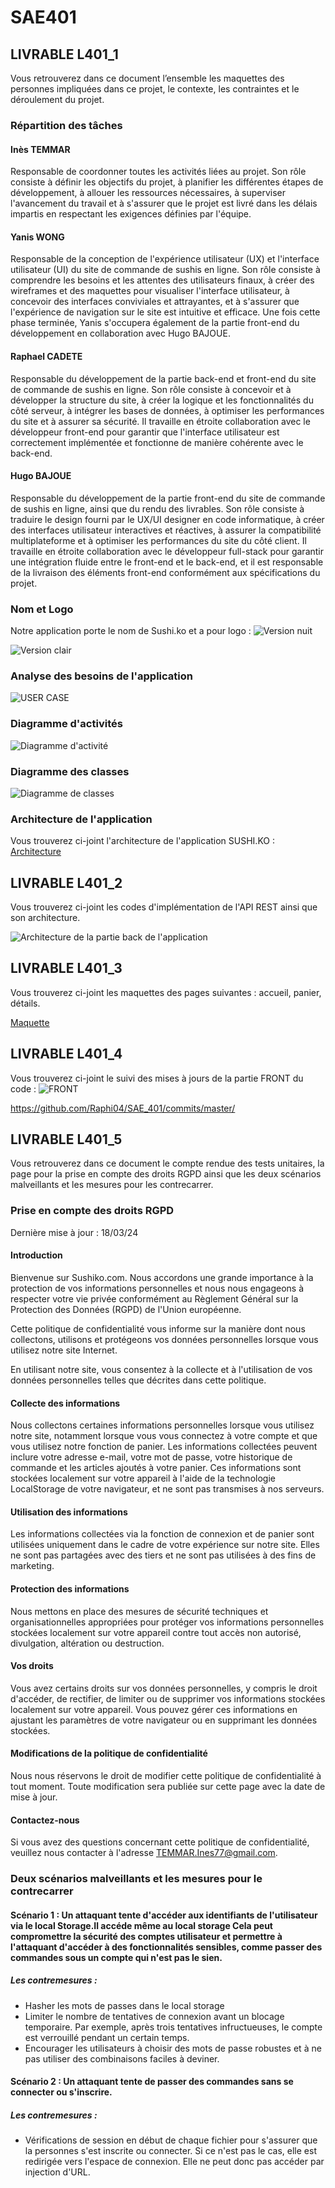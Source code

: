 # SAE401

## LIVRABLE  L401_1
Vous retrouverez dans ce document l’ensemble les maquettes des personnes impliquées dans ce projet, le contexte, les contraintes et le déroulement du projet.

### Répartition des tâches

#### Inès TEMMAR
Responsable de coordonner toutes les activités liées au projet. Son rôle consiste à définir les objectifs du projet, à planifier les différentes étapes de développement, à allouer les ressources nécessaires, à superviser l'avancement du travail et à s'assurer que le projet est livré dans les délais impartis en respectant les exigences définies par l'équipe.

#### Yanis WONG
Responsable de la conception de l'expérience utilisateur (UX) et l'interface utilisateur (UI) du site de commande de sushis en ligne. Son rôle consiste à comprendre les besoins et les attentes des utilisateurs finaux, à créer des wireframes et des maquettes pour visualiser l'interface utilisateur, à concevoir des interfaces conviviales et attrayantes, et à s'assurer que l'expérience de navigation sur le site est intuitive et efficace. Une fois cette phase terminée, Yanis s'occupera également de la partie front-end du développement en collaboration avec Hugo BAJOUE.

#### Raphael CADETE
Responsable du développement de la partie back-end et front-end du site de commande de sushis en ligne. Son rôle consiste à concevoir et à développer la structure du site, à créer la logique et les fonctionnalités du côté serveur, à intégrer les bases de données, à optimiser les performances du site et à assurer sa sécurité. Il travaille en étroite collaboration avec le développeur front-end pour garantir que l'interface utilisateur est correctement implémentée et fonctionne de manière cohérente avec le back-end.

#### Hugo BAJOUE
Responsable du développement de la partie front-end du site de commande de sushis en ligne, ainsi que du rendu des livrables. Son rôle consiste à traduire le design fourni par le UX/UI designer en code informatique, à créer des interfaces utilisateur interactives et réactives, à assurer la compatibilité multiplateforme et à optimiser les performances du site du côté client. Il travaille en étroite collaboration avec le développeur full-stack pour garantir une intégration fluide entre le front-end et le back-end, et il est responsable de la livraison des éléments front-end conformément aux spécifications du projet.

### Nom et Logo
Notre application porte le nom de Sushi.ko et a pour logo :
![Version nuit](images/logo_noir.png)

![Version clair](images/logo_blanc.png)

### Analyse des besoins de l'application
![USER CASE](images/User_Case_SUSHI.png)

### Diagramme d'activités
![Diagramme d'activité](images/Diagramme_activite.png)

### Diagramme des classes
![Diagramme de classes](images/Diagramme_de_classe.jpg)

### Architecture de l'application
Vous trouverez ci-joint l'architecture de l'application SUSHI.KO :
[Architecture](architecture.txt)
## LIVRABLE  L401_2
Vous trouverez ci-joint les codes d'implémentation de l'API REST ainsi que son architecture.

![Architecture de la partie back de l'application](images/Architecture_Back.png)

## LIVRABLE  L401_3
Vous trouverez ci-joint les maquettes des pages suivantes : accueil, panier, détails.

[Maquette](https://www.figma.com/file/YewJCHIxcp26KI8tOVMFAp/Untitled?type=design&node-id=0%3A1&mode=design&t=4KNuZF73xHuQtkNl-1)

## LIVRABLE L401_4
Vous trouverez ci-joint le suivi des mises à jours de la partie FRONT du code :
![FRONT](images/FRONT.png)

https://github.com/Raphi04/SAE_401/commits/master/

## LIVRABLE  L401_5
Vous retrouverez dans ce document le compte rendue des tests unitaires, la page pour la prise en compte des droits RGPD ainsi que les deux scénarios malveillants et les mesures pour les contrecarrer.

### Prise en compte des droits RGPD
Dernière mise à jour : 18/03/24

#### Introduction
Bienvenue sur Sushiko.com. Nous accordons une grande importance à la protection de vos informations personnelles et nous nous engageons à respecter votre vie privée conformément au Règlement Général sur la Protection des Données (RGPD) de l'Union européenne.

Cette politique de confidentialité vous informe sur la manière dont nous collectons, utilisons et protégeons vos données personnelles lorsque vous utilisez notre site Internet.

En utilisant notre site, vous consentez à la collecte et à l'utilisation de vos données personnelles telles que décrites dans cette politique.

#### Collecte des informations
Nous collectons certaines informations personnelles lorsque vous utilisez notre site, notamment lorsque vous vous connectez à votre compte et que vous utilisez notre fonction de panier. Les informations collectées peuvent inclure votre adresse e-mail, votre mot de passe, votre historique de commande et les articles ajoutés à votre panier. Ces informations sont stockées localement sur votre appareil à l'aide de la technologie LocalStorage de votre navigateur, et ne sont pas transmises à nos serveurs.

#### Utilisation des informations
Les informations collectées via la fonction de connexion et de panier sont utilisées uniquement dans le cadre de votre expérience sur notre site. Elles ne sont pas partagées avec des tiers et ne sont pas utilisées à des fins de marketing.

#### Protection des informations
Nous mettons en place des mesures de sécurité techniques et organisationnelles appropriées pour protéger vos informations personnelles stockées localement sur votre appareil contre tout accès non autorisé, divulgation, altération ou destruction.

#### Vos droits
Vous avez certains droits sur vos données personnelles, y compris le droit d'accéder, de rectifier, de limiter ou de supprimer vos informations stockées localement sur votre appareil. Vous pouvez gérer ces informations en ajustant les paramètres de votre navigateur ou en supprimant les données stockées.

#### Modifications de la politique de confidentialité
Nous nous réservons le droit de modifier cette politique de confidentialité à tout moment. Toute modification sera publiée sur cette page avec la date de mise à jour.

#### Contactez-nous
Si vous avez des questions concernant cette politique de confidentialité, veuillez nous contacter à l'adresse TEMMAR.Ines77@gmail.com.

### Deux scénarios malveillants et les mesures pour le contrecarrer

#### Scénario 1 : Un attaquant tente d'accéder aux identifiants de l'utilisateur via le local Storage.Il accéde même au local storage  Cela peut compromettre la sécurité des comptes utilisateur et permettre à l'attaquant d'accéder à des fonctionnalités sensibles, comme passer des commandes sous un compte qui n'est pas le sien.

##### Les contremesures :

- Hasher les mots de passes dans le local storage
- Limiter le nombre de tentatives de connexion avant un blocage temporaire. Par exemple, après trois tentatives infructueuses, le compte est verrouillé pendant un certain temps.
- Encourager les utilisateurs à choisir des mots de passe robustes et à ne pas utiliser des combinaisons faciles à deviner.

#### Scénario 2 : Un attaquant tente de passer des commandes sans se connecter ou s'inscrire.

##### Les contremesures :

- Vérifications de session en début de chaque fichier pour s'assurer que la personnes s'est inscrite ou connecter. Si ce n'est pas le cas, elle est redirigée vers l'espace de connexion. Elle ne peut donc pas accéder par injection d'URL.
